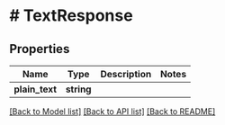 # # TextResponse

## Properties

Name | Type | Description | Notes
------------ | ------------- | ------------- | -------------
**plain_text** | **string** |  |

[[Back to Model list]](../../README.md#models) [[Back to API list]](../../README.md#endpoints) [[Back to README]](../../README.md)
